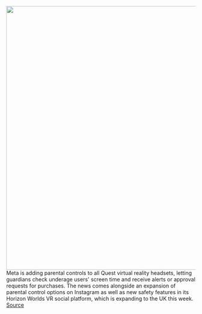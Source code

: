 <img src='https://cdn.vox-cdn.com/thumbor/kD0liUO49PcSjvLu11FiH9Bs680=/0x0:2040x1360/1200x800/filters:focal(857x517:1183x843)/cdn.vox-cdn.com/uploads/chorus_image/image/70975308/acastro_211101_1777_meta_0002.0.jpg' width='700px' /><br/>
Meta is adding parental controls to all Quest virtual reality headsets, letting guardians check underage users' screen time and receive alerts or approval requests for purchases. The news comes alongside an expansion of parental control options on Instagram as well as new safety features in its Horizon Worlds VR social platform, which is expanding to the UK this week.
<a href='https://www.theverge.com/2022/6/14/23167519/meta-quest-vr-parental-controls-rollout'> Source <a/>